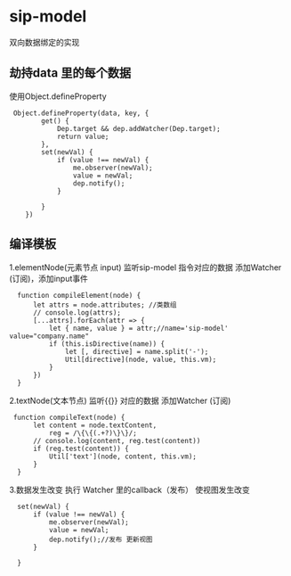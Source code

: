 # sip-model
双向数据绑定的实现

## 劫持data 里的每个数据
  使用Object.defineProperty
  ````
   Object.defineProperty(data, key, {
          get() {
              Dep.target && dep.addWatcher(Dep.target);
              return value;
          },
          set(newVal) {
              if (value !== newVal) {
                  me.observer(newVal);
                  value = newVal;
                  dep.notify();
              }

          }
      })
   ````   
   
## 编译模板
  1.elementNode(元素节点 input) 监听sip-model 指令对应的数据 添加Watcher (订阅)，添加input事件
  ````
    function compileElement(node) {
        let attrs = node.attributes; //类数组
        // console.log(attrs);
        [...attrs].forEach(attr => {
            let { name, value } = attr;//name='sip-model' value="company.name"
            if (this.isDirective(name)) {
                let [, directive] = name.split('-');
                Util[directive](node, value, this.vm);
            }
        })
    }
   ````
  2.textNode(文本节点) 监听{{}} 对应的数据 添加Watcher (订阅)
  ````
   function compileText(node) {
        let content = node.textContent,
            reg = /\{\{(.+?)\}\}/;
        // console.log(content, reg.test(content))
        if (reg.test(content)) {
            Util['text'](node, content, this.vm);
        }
    }
  ````
  3.数据发生改变 执行 Watcher 里的callback（发布） 使视图发生改变
  ````
    set(newVal) {
        if (value !== newVal) {
            me.observer(newVal);
            value = newVal;
            dep.notify();//发布 更新视图
        }

    }
  ````
